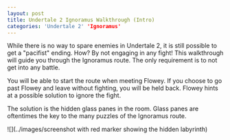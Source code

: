 ```yaml
---
layout: post
title: Undertale 2 Ignoramus Walkthrough (Intro)
categories: 'Undertale 2' 'Ignoramus'
---
```

While there is no way to spare enemies in Undertale 2, it is still possible to get a "pacifist" ending. How? By not engaging in any fight! This walkthrough will guide you through the Ignoramus route. The only requirement is to not get into any battle.

You will be able to start the route when meeting Flowey. If you choose to go past Flowey and leave without fighting, you will be held back. Flowey hints at a possible solution to ignore the fight.

The solution is the hidden glass panes in the room. Glass panes are oftentimes the key to the many puzzles of the Ignoramus route. 

![](../images/screenshot with red marker showing the hidden labyrinth)
<!--stackedit_data:
eyJoaXN0b3J5IjpbNzY0NTMyNDE1LDc0NzQ5NTE0MV19
-->